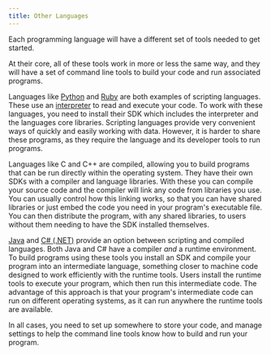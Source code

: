 ```yaml
---
title: Other Languages
---
```


Each programming language will have a different set of tools needed to get started.

At their core, all of these tools work in more or less the same way, and they will have a set of command line tools to build your code and run associated programs.

Languages like [Python](https://www.python.org) and [Ruby](https://www.ruby-lang.org/en/) are both examples of scripting languages. These use an [interpreter](../../1-digital-realities/1-concepts/6-source-code#compilers-and-interpreters) to read and execute your code. To work with these languages, you need to install their SDK which includes the interpreter and the languages core libraries. 
Scripting languages provide very convenient ways of quickly and easily working with data. However, it is harder to share these programs, as they require the language and its developer tools to run programs.

Languages like C and C++ are compiled, allowing you to build programs that can be run directly within the operating system. They have their own SDKs with a compiler and language libraries. With these you can compile your source code and the compiler will link any code from libraries you use. You can usually control how this linking works, so that you can have shared libraries or just embed the code you need in your program's executable file. You can then distribute the program, with any shared libraries, to users without them needing to have the SDK installed themselves.

[Java](https://java.sun.com) and [C# (.NET)](https://dotnet.microsoft.com) provide an option between scripting and compiled languages. Both Java and C# have a compiler *and* a runtime environment. To build programs using these tools you install an SDK and compile your program into an intermediate language, something closer to machine code designed to work efficiently with the runtime tools. Users install the runtime tools to execute your program, which then run this intermediate code. The advantage of this approach is that your program's intermediate code can run on different operating systems, as it can run anywhere the runtime tools are available.

In all cases, you need to set up somewhere to store your code, and manage settings to help the command line tools know how to build and run your program.
